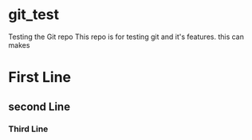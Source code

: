 # git_test
Testing the Git repo
This repo is for testing git and it's features. 
this can makes
# First Line
## second Line
### Third Line
